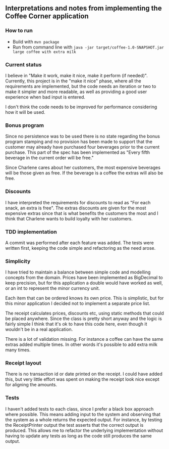 ## Interpretations and notes from implementing the Coffee Corner application

### How to run

- Build with `mvn package`
- Run from command line with `java -jar target/coffee-1.0-SNAPSHOT.jar large coffee with extra milk`

### Current status

I believe in "Make it work, make it nice, make it perform (if needed)". Currently, this project is in the "make it nice"
phase, where all the requirements are implemented, but the code needs an iteration or two to make it simpler and more
readable, as well as providing a good user experience when bad input is entered.

I don't think the code needs to be improved for performance considering how it will be used.

### Bonus program

Since no persistence was to be used there is no state regarding the bonus program stamping and no provision has been
made to support that the customer may already have purchased four beverages prior to the current purchase. This part of
the spec has been implemented as
"Every fifth beverage in the current order will be free."

Since Charlene cares about her customers, the most expensive beverages will be those given as free. If the beverage is a
coffee the extras will also be free.

### Discounts

I have interpreted the requirements for discounts to read as "For each snack, an extra is free". The extras discounts
are given for the most expensive extras since that is what benefits the customers the most and I think that Charlene
wants to build loyalty with her customers.

### TDD implementation

A commit was performed after each feature was added. The tests were written first, keeping the code simple and
refactoring as the need arose.

### Simplicity

I have tried to maintain a balance between simple code and modelling concepts from the domain. Prices have been
implemented as BigDecimal to keep precision, but for this application a double would have worked as well, or an int to
represent the minor currency unit.

Each item that can be ordered knows its own price. This is simplistic, but for this minor application I decided not to
implement a separate price list.

The receipt calculates prices, discounts etc, using static methods that could be placed anywhere. Since the class is
pretty short anyway and the logic is fairly simple I think that it's ok to have this code here, even though it wouldn't
be in a real application.

There is a lot of validation missing. For instance a coffee can have the same extras added multiple times. In other
words it's possible to add extra milk many times.

### Receipt layout

There is no transaction id or date printed on the receipt. I could have added this, but very little effort was spent on
making the receipt look nice except for aligning the amounts.

### Tests

I haven't added tests to each class, since I prefer a black box approach where possible. This means adding input to the
system and observing that the system as a whole returns the expected output. For instance, by testing the ReceiptPrinter
output the test asserts that the correct output is produced. This allows me to refactor the underlying implementation
without having to update any tests as long as the code still produces the same output.
